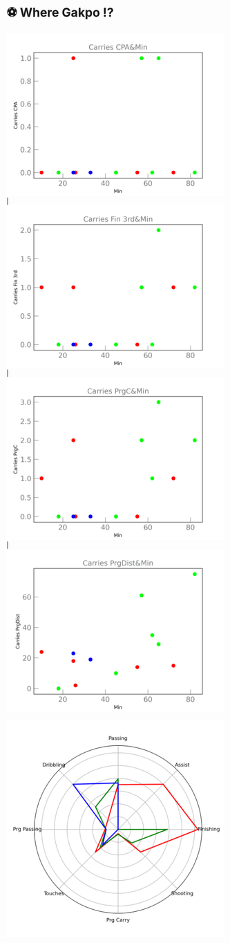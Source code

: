 # :soccer: Where Gakpo ⁉
![Position Scatter](VS_Position/img/Carries%20CPA&Min.png) | ![Position Scatter](VS_Position/img/Carries%20Fin%203rd&Min.png) | ![Position Scatter](VS_Position/img/Carries%20PrgC&Min.png) | ![Position Scatter](VS_Position/img/Carries%20PrgDist&Min.png)

![Position Radar](VS_Position/img/vs_pos_radar.png)

